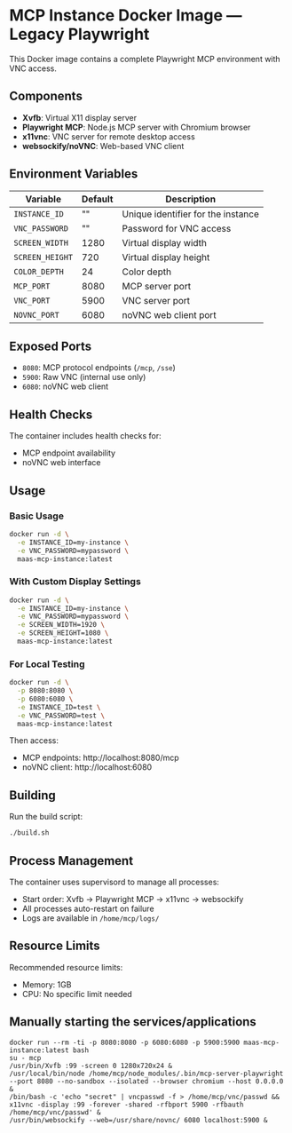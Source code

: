 # MCP Instance Docker Image — Legacy Playwright

This Docker image contains a complete Playwright MCP environment with VNC access.

## Components

- **Xvfb**: Virtual X11 display server
- **Playwright MCP**: Node.js MCP server with Chromium browser
- **x11vnc**: VNC server for remote desktop access
- **websockify/noVNC**: Web-based VNC client

## Environment Variables

| Variable | Default | Description |
|----------|---------|-------------|
| `INSTANCE_ID` | "" | Unique identifier for the instance |
| `VNC_PASSWORD` | "" | Password for VNC access |
| `SCREEN_WIDTH` | 1280 | Virtual display width |
| `SCREEN_HEIGHT` | 720 | Virtual display height |
| `COLOR_DEPTH` | 24 | Color depth |
| `MCP_PORT` | 8080 | MCP server port |
| `VNC_PORT` | 5900 | VNC server port |
| `NOVNC_PORT` | 6080 | noVNC web client port |

## Exposed Ports

- `8080`: MCP protocol endpoints (`/mcp`, `/sse`)
- `5900`: Raw VNC (internal use only)
- `6080`: noVNC web client

## Health Checks

The container includes health checks for:
- MCP endpoint availability
- noVNC web interface

## Usage

### Basic Usage
```bash
docker run -d \
  -e INSTANCE_ID=my-instance \
  -e VNC_PASSWORD=mypassword \
  maas-mcp-instance:latest
```

### With Custom Display Settings
```bash
docker run -d \
  -e INSTANCE_ID=my-instance \
  -e VNC_PASSWORD=mypassword \
  -e SCREEN_WIDTH=1920 \
  -e SCREEN_HEIGHT=1080 \
  maas-mcp-instance:latest
```

### For Local Testing
```bash
docker run -d \
  -p 8080:8080 \
  -p 6080:6080 \
  -e INSTANCE_ID=test \
  -e VNC_PASSWORD=test \
  maas-mcp-instance:latest
```

Then access:
- MCP endpoints: http://localhost:8080/mcp
- noVNC client: http://localhost:6080

## Building

Run the build script:
```bash
./build.sh
```

## Process Management

The container uses supervisord to manage all processes:
- Start order: Xvfb → Playwright MCP → x11vnc → websockify
- All processes auto-restart on failure
- Logs are available in `/home/mcp/logs/`

## Resource Limits

Recommended resource limits:
- Memory: 1GB
- CPU: No specific limit needed

## Manually starting the services/applications

    docker run --rm -ti -p 8080:8080 -p 6080:6080 -p 5900:5900 maas-mcp-instance:latest bash
    su - mcp
    /usr/bin/Xvfb :99 -screen 0 1280x720x24 &
    /usr/local/bin/node /home/mcp/node_modules/.bin/mcp-server-playwright --port 8080 --no-sandbox --isolated --browser chromium --host 0.0.0.0 &
    /bin/bash -c 'echo "secret" | vncpasswd -f > /home/mcp/vnc/passwd && x11vnc -display :99 -forever -shared -rfbport 5900 -rfbauth /home/mcp/vnc/passwd' &
    /usr/bin/websockify --web=/usr/share/novnc/ 6080 localhost:5900 &
